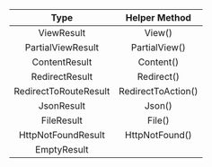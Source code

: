 |         Type          |   Helper Method    |
| :-------------------: | :----------------: |
|      ViewResult       |       View()       |
|   PartialViewResult   |   PartialView()    |
|     ContentResult     |     Content()      |
|    RedirectResult     |     Redirect()     |
| RedirectToRouteResult | RedirectToAction() |
|      JsonResult       |       Json()       |
|      FileResult       |       File()       |
|  HttpNotFoundResult   |   HttpNotFound()   |
|      EmptyResult      |                    |

